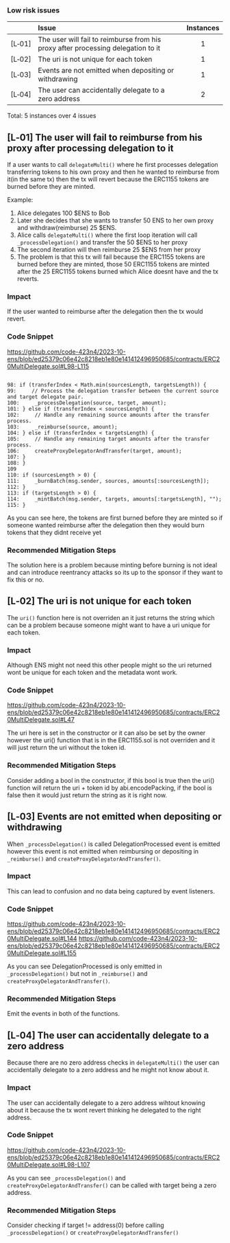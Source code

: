 ### Low risk issues
| |Issue|Instances|
|-|:-|:-:|
| [L&#x2011;01] | The user will fail to reimburse from his proxy after processing delegation to it  | 1 | 
| [L&#x2011;02] | The uri is not unique for each token  | 1 |  
| [L&#x2011;03] | Events are not emitted when depositing or withdrawing  | 1 | 
| [L&#x2011;04] | The user can accidentally delegate to a zero address  | 2 |

Total: 5 instances over 4 issues 

## [L&#x2011;01] The user will fail to reimburse from his proxy after processing delegation to it


If a user wants to call `delegateMulti()` where he first processes delegation transferring tokens to his own proxy and then he wanted to reimburse from it(in the same tx) then the tx will revert because the ERC1155 tokens are burned before they are minted.

Example:

1. Alice delegates 100 $ENS to Bob
2. Later she decides that she wants to transfer 50 ENS to her own proxy and withdraw(reimburse) 25 $ENS.
3. Alice calls `delegateMulti()` where the first loop iteration will call `_processDelegation()` and transfer the 50 $ENS to her proxy
4. The second iteration will then reimburse 25 $ENS from her proxy
5. The problem is that this tx will fail because the ERC1155 tokens are burned before they are minted, those 50 ERC1155 tokens are minted after the 25 ERC1155 tokens burned which Alice doesnt have and the tx reverts. 


### Impact

If the user wanted to reimburse after the delegation then the tx would revert. 


### Code Snippet

https://github.com/code-423n4/2023-10-ens/blob/ed25379c06e42c8218eb1e80e141412496950685/contracts/ERC20MultiDelegate.sol#L98-L115

```solidity

98: if (transferIndex < Math.min(sourcesLength, targetsLength)) {
99:     // Process the delegation transfer between the current source and target delegate pair.
100:     _processDelegation(source, target, amount);
101: } else if (transferIndex < sourcesLength) {
102:     // Handle any remaining source amounts after the transfer process.
103:     _reimburse(source, amount);
104: } else if (transferIndex < targetsLength) {
105:     // Handle any remaining target amounts after the transfer process.
106:     createProxyDelegatorAndTransfer(target, amount);
107: }
108: }
109
110: if (sourcesLength > 0) {
111:     _burnBatch(msg.sender, sources, amounts[:sourcesLength]);
112: }
113: if (targetsLength > 0) {
114:     _mintBatch(msg.sender, targets, amounts[:targetsLength], "");
115: }

```

As you can see here, the tokens are first burned before they are minted so if someone wanted reimburse after the delegation then they would burn tokens that they didnt receive yet



### Recommended Mitigation Steps

The solution here is a problem because minting before burning is not ideal and can introduce reentrancy attacks so its up to the sponsor if they want to fix this or no. 


## [L&#x2011;02] The uri is not unique for each token

The `uri()` function here is not overriden an it just returns the string which can be a problem because someone might want to have a uri unique for each token. 


### Impact

Although ENS might not need this other people might so the uri returned wont be unique for each token and the metadata wont work. 


### Code Snippet

https://github.com/code-423n4/2023-10-ens/blob/ed25379c06e42c8218eb1e80e141412496950685/contracts/ERC20MultiDelegate.sol#L47

The uri here is set in the constructor or it can also be set by the owner however the uri() function that is in the ERC1155.sol is not overriden and it will just return the uri without the token id. 



### Recommended Mitigation Steps

Consider adding a bool in the constructor, if this bool is true then the uri() function will return the uri + token id by abi.encodePacking, if the bool is false then it would just return the string as it is right now. 



## [L&#x2011;03] Events are not emitted when depositing or withdrawing


When `_processDelegation()` is called DelegationProcessed event is emitted however this event is not emitted when reimbursing or depositing in `_reimburse()` and `createProxyDelegatorAndTransfer()`. 


### Impact

This can lead to confusion and no data being captured by event listeners. 

### Code Snippet

https://github.com/code-423n4/2023-10-ens/blob/ed25379c06e42c8218eb1e80e141412496950685/contracts/ERC20MultiDelegate.sol#L144
https://github.com/code-423n4/2023-10-ens/blob/ed25379c06e42c8218eb1e80e141412496950685/contracts/ERC20MultiDelegate.sol#L155


As you can see DelegationProcessed is only emitted in `_processDelegation()` but not in `_reimburse()` and `createProxyDelegatorAndTransfer()`.

### Recommended Mitigation Steps

Emit the events in both of the functions.



## [L&#x2011;04] The user can accidentally delegate to a zero address

Because there are no zero address checks in `delegateMulti()` the user can accidentally delegate to a zero address and he might not know about it. 


### Impact

The user can accidentally delegate to a zero address wihtout knowing about it because the tx wont revert thinking he delegated to the right address. 

### Code Snippet

https://github.com/code-423n4/2023-10-ens/blob/ed25379c06e42c8218eb1e80e141412496950685/contracts/ERC20MultiDelegate.sol#L98-L107

As you can see `_processDelegation()` and `createProxyDelegatorAndTransfer()` can be called with target being a zero address.

### Recommended Mitigation Steps

Consider checking if target != address(0) before calling `_processDelegation()` or `createProxyDelegatorAndTransfer()`


